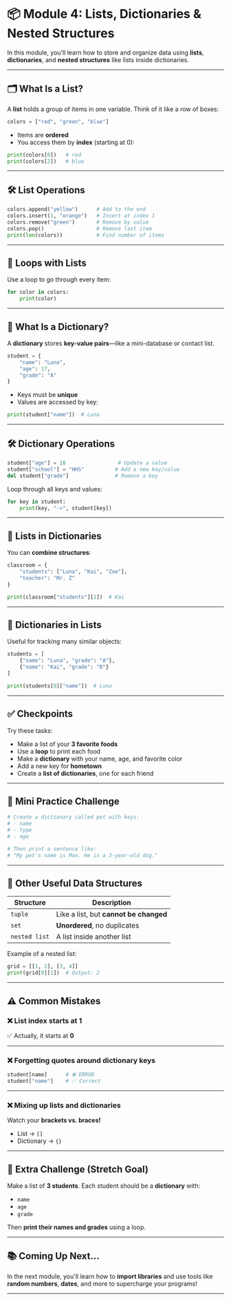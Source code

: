 # 📦 Module 4: Lists, Dictionaries & Nested Structures

In this module, you’ll learn how to store and organize data using **lists**, **dictionaries**, and **nested structures** like lists inside dictionaries.

---

## 🗂️ What Is a List?

A **list** holds a group of items in one variable. Think of it like a row of boxes:

```python
colors = ["red", "green", "blue"]
````

* Items are **ordered**
* You access them by **index** (starting at 0):

```python
print(colors[0])   # red
print(colors[2])   # blue
```

---

## 🛠️ List Operations

```python
colors.append("yellow")      # Add to the end
colors.insert(1, "orange")   # Insert at index 1
colors.remove("green")       # Remove by value
colors.pop()                 # Remove last item
print(len(colors))           # Find number of items
```

---

## 🔁 Loops with Lists

Use a loop to go through every item:

```python
for color in colors:
    print(color)
```

---

## 🔑 What Is a Dictionary?

A **dictionary** stores **key-value pairs**—like a mini-database or contact list.

```python
student = {
    "name": "Luna",
    "age": 17,
    "grade": "A"
}
```

* Keys must be **unique**
* Values are accessed by key:

```python
print(student["name"])  # Luna
```

---

## 🛠️ Dictionary Operations

```python
student["age"] = 18                 # Update a value
student["school"] = "HHS"          # Add a new key/value
del student["grade"]               # Remove a key
```

Loop through all keys and values:

```python
for key in student:
    print(key, "->", student[key])
```

---

## 🔗 Lists in Dictionaries

You can **combine structures**:

```python
classroom = {
    "students": ["Luna", "Kai", "Zoe"],
    "teacher": "Mr. Z"
}

print(classroom["students"][1])  # Kai
```

---

## 🔗 Dictionaries in Lists

Useful for tracking many similar objects:

```python
students = [
    {"name": "Luna", "grade": "A"},
    {"name": "Kai", "grade": "B"}
]

print(students[0]["name"])  # Luna
```

---

## ✅ Checkpoints

Try these tasks:

* Make a list of your **3 favorite foods**
* Use a **loop** to print each food
* Make a **dictionary** with your name, age, and favorite color
* Add a new key for **hometown**
* Create a **list of dictionaries**, one for each friend

---

## 🧩 Mini Practice Challenge

```python
# Create a dictionary called pet with keys:
# - name
# - type
# - age

# Then print a sentence like:
# "My pet's name is Max. He is a 3-year-old dog."
```

---

## 🧰 Other Useful Data Structures

| Structure     | Description                            |
| ------------- | -------------------------------------- |
| `tuple`       | Like a list, but **cannot be changed** |
| `set`         | **Unordered**, no duplicates           |
| `nested list` | A list inside another list             |

Example of a nested list:

```python
grid = [[1, 2], [3, 4]]
print(grid[0][1])  # Output: 2
```

---

## ⚠️ Common Mistakes

### ❌ List index starts at 1

✅ Actually, it starts at **0**

---

### ❌ Forgetting quotes around dictionary keys

```python
student[name]      # ❌ ERROR
student["name"]    # ✅ Correct
```

---

### ❌ Mixing up lists and dictionaries

Watch your **brackets vs. braces!**

* List → `[]`
* Dictionary → `{}`

---

## 🚀 Extra Challenge (Stretch Goal)

Make a list of **3 students**.
Each student should be a **dictionary** with:

* `name`
* `age`
* `grade`

Then **print their names and grades** using a loop.

---

## 📚 Coming Up Next...

In the next module, you'll learn how to **import libraries** and use tools like **random numbers**, **dates**, and more to supercharge your programs!

---

